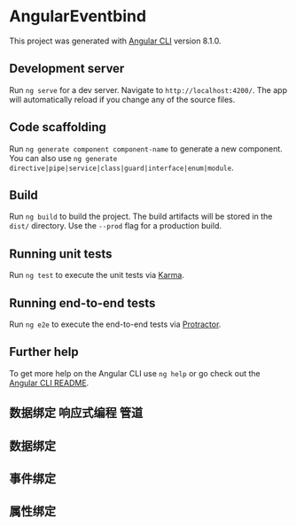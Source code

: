 # AngularEventbind

This project was generated with [Angular CLI](https://github.com/angular/angular-cli) version 8.1.0.

## Development server

Run `ng serve` for a dev server. Navigate to `http://localhost:4200/`. The app will automatically reload if you change any of the source files.

## Code scaffolding

Run `ng generate component component-name` to generate a new component. You can also use `ng generate directive|pipe|service|class|guard|interface|enum|module`.

## Build

Run `ng build` to build the project. The build artifacts will be stored in the `dist/` directory. Use the `--prod` flag for a production build.

## Running unit tests

Run `ng test` to execute the unit tests via [Karma](https://karma-runner.github.io).

## Running end-to-end tests

Run `ng e2e` to execute the end-to-end tests via [Protractor](http://www.protractortest.org/).

## Further help

To get more help on the Angular CLI use `ng help` or go check out the [Angular CLI README](https://github.com/angular/angular-cli/blob/master/README.md).

## 数据绑定 响应式编程 管道
  <!-- 
  数据绑定：双向数据绑定

  响应式编程：和angular关系不大，是由rxjs这个框架实现的，angular集成rxjs并且将一些特性建立在响应式编程的基础上，所以需要对响应式编程有一个初步的理解，才能进一步学习与之相关的特性，

  管道： 是 angular 用来格式化模板输出的一种可重用对象，

   -->
   ## 数据绑定
   <!-- 
   下面是数据绑定的三种方式：
   <h1>{{productTitle}}</h1>
   使用插值表达式将一个表达式的值显示在模板上
   
   <img [src] = "imgUrl">
   使用方括号将html标签上的一个属性绑定到一个表达式上
   
   <button (click)="toProductDetail()">商品详情</button>
   使用小括号将组件控制器的一个方法绑定到模板上一个事件的处理器

   angular 默认的数据绑定是单向的数据绑定，单向是指：要么将控制器上数据的变化显示在模板上，要么将模板上的事件绑定到组件控制器的方法上，
   angular1默认是双向数据绑定，当标签h1的内容发生变化时，productTitle这个属性的值也会发生变化，这也是angular1在处理复杂页面性能的原因，因为angular1 会在页面上维护一个存有所有数据绑定表达式的列表，浏览器事件发生时，angular1会反复检查这个列表，直到确认所有的数据都已经同步，这个过程是非常耗性能的，在angular 中默认的数据绑定方式为单向数据绑定，但是可以通过明确指定的方式，来实现数据双向绑定，也就是说双向数据绑定变成一个可选项而不是默认行为

   数据绑定的几种形式：
   事件绑定
   dom属性绑定
   html属性绑定
   双向数据绑定
    -->
  ## 事件绑定
  <!-- 
  <input (input)="onInputEvent($event)">
  ()小括号表示这是一个事件绑定，
  (input)中的input是事件名称，
  $event 浏览器事件对象
  onInputEvent($event) 组件方法名称
  "onInputEvent($event) 当事件发生时执行的表达式，这个表达式是组件控制性中的一个方法
  当小括号中指定的事件被触发时，等号右侧双引号中的表达式会被执行，
  所以每次(input)这个事件被触发时，这个onInputEvent()方法就会被调用，如果处理事件的方法onInputEvent()需要了解input事件的属性，就给这个处理事件的方法添加一个$event 参数，这个参数$event 是一个标准的浏览器事件对象，它的target属性高指向产生事件的dom 节点，也就是input节点，
  这里有两点需要注意：
  第一：等号右侧的表达式可以不是一个函数调用，也可以是一个属性赋值，想这个样子
  <button (click)="saved = true"></button> ,表示当我点击时组件的saved属性会被设为true, 
  第二点：被绑定的事件可以是标准的DOM事件，也可以是任意的自定义事件，
   -->
  
  ## 属性绑定
  <!-- 
  插值表达式和属性绑定是一个东西
  
   -->
